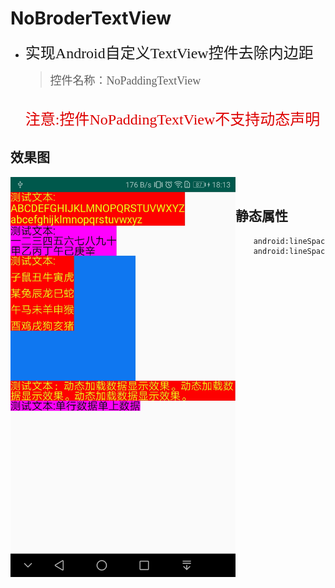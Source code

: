 # NoBroderTextView
* <font size ="5" face="微软雅黑">实现Android自定义TextView控件去除内边距</font>

   > <font size = "4" face="微软雅黑">控件名称：NoPaddingTextView</font><br/>
     <br/>
     <font color="#dd0000" size = "5" face="微软雅黑">注意:控件NoPaddingTextView不支持动态声明</font>
## 效果图
<img src="./images/a.jpg" width = "360" height = "640" div align=left /><br/>

## 静态属性
```xml
    android:lineSpacingExtra="设置行间距（默认为0.0f）"
    android:lineSpacingMultiplier="行间距基数（默认为1.0f）"
```